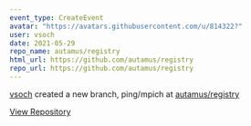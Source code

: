 ```yaml
---
event_type: CreateEvent
avatar: "https://avatars.githubusercontent.com/u/814322?"
user: vsoch
date: 2021-05-29
repo_name: autamus/registry
html_url: https://github.com/autamus/registry
repo_url: https://github.com/autamus/registry
---
```


<a href='https://github.com/vsoch' target='_blank'>vsoch</a> created a new branch, ping/mpich at <a href='https://github.com/autamus/registry' target='_blank'>autamus/registry</a>

<a href='https://github.com/autamus/registry' target='_blank'>View Repository</a>